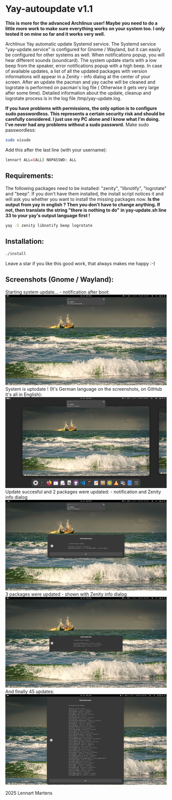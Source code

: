 # Yay-autoupdate v1.1
**This is more for the advanced Archlinux user! Maybe you need to do a little more work to make sure everything works on your system too. I only tested it on mine so far and it works very well.**

Archlinux Yay automatic update Systemd service. The Systemd service "yay-update.service" is configured for Gnome / Wayland, but it can easily be configured for other systems as well.
When notifications popup, you will hear different sounds (soundcard). The system update starts with a low beep from the speaker, error notifications popup with a high beep.
In case of available updates, a list of all the updated packages with version informations will appear in a Zenity - info dialog at the center of your screen.
After an update the pacman and yay cache will be cleaned and logrotate is performed on pacman's log file ( Otherwise it gets very large after some time).
Detailed information about the update, cleanup and logrotate process is in the log file /tmp/yay-update.log.

**If you have problems with permissions, the only option is to configure sudo passwordless. This represents a certain security risk and should be carefully considered.
I just use my PC alone and I know what I'm doing. I've never had any problems without a sudo password.**
Make sudo passwordless:
```bash
sudo visudo
```
Add this after the last line (with your username):
```bash
lennart ALL=(ALL) NOPASSWD: ALL
```

## Requirements:
The following packages need to be installed:
"zenity", "libnotify", "logrotate" and "beep".
If you don't have them installed, the install script notices it and will ask you whether you want to install the missing packages now.
**Is the output from yay in english ? Then you don't have to change anything. If not, then translate the string "there is nothing to do" in yay-update.sh line 33 to your yay's output language first !**
```bash
yay -S zenity libnotify beep logrotate
```

## Installation:

``` bash
./install
```

Leave a star if you like this good work, that always makes me happy :-)

## Screenshots (Gnome / Wayland):

Starting system update... - notification after boot:
![start](start.png)
System is uptodate ! (It's German language on the screenshots, on GitHub it's all in English):
![uptodate](noupdate.png)
Update succesful and 2 packages were updated: - notification and Zenity info dialog
![successful](updatesuccessful.png)
3 packages were updated - shown with Zenity info dialog
![3packages](3packages.png)
And finally 45 updates:
![45updates](45updates.png)

2025 Lennart Martens
